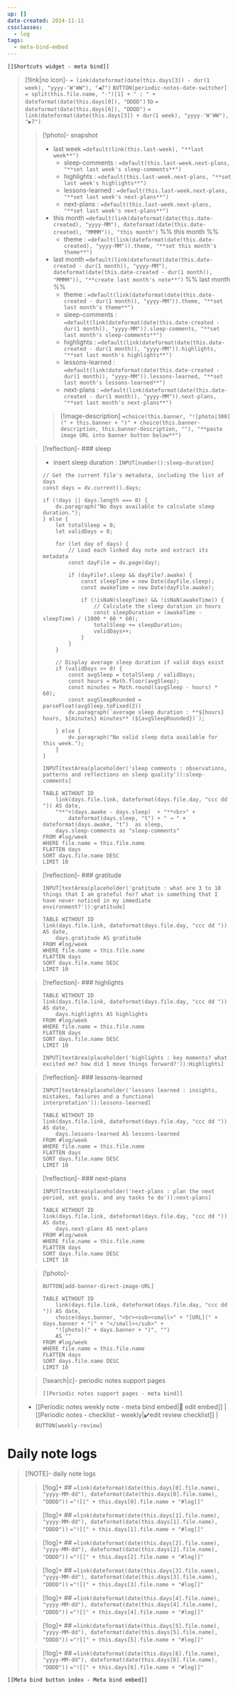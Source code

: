 ```yaml
---
up: []
date-created: 2024-11-11
cssclasses:
  - log
tags:
  - meta-bind-embed
---
```


```meta-bind-embed
[[Shortcuts widget - meta bind]]
```

> [!link|no icon]- `= link(dateformat(date(this.days[3]) - dur(1 week), "yyyy-'W'WW"), "◀7")` `BUTTON[periodic-notes-date-switcher]` `= split(this.file.name, "-")[1] + " : " + dateformat(date(this.days[0]), "DDDD")` to `= dateformat(date(this.days[6]), "DDDD")` `= link(dateformat(date(this.days[3]) + dur(1 week), "yyyy-'W'WW"), "▶️7")`
>
>> [!photo]- snapshot
>> 
>> - last week `=default(link(this.last-week), "**last week**")` 
>>     - sleep-comments : `=default(this.last-week.next-plans, "**set last week's sleep-comments**")`
>>     - highlights : `=default(this.last-week.next-plans, "**set last week's highlights**")`
>>     - lessons-learned : `=default(this.last-week.next-plans, "**set last week's next-plans**")`
>>     - next-plans : `=default(this.last-week.next-plans, "**set last week's next-plans**")`
>> - this month `=default(link(dateformat(date(this.date-created), "yyyy-MM"), dateformat(date(this.date-created), "MMMM")), "this month")` %% this month %%
>>     - theme : `=default(link(dateformat(date(this.date-created), "yyyy-MM")).theme, "**set this month's theme**")`
>> - last month `=default(link(dateformat(date(this.date-created - dur(1 month)), "yyyy-MM"), dateformat(date(this.date-created - dur(1 month)), "MMMM")), "**create last month's note**")` %% last month %%
>>     - theme : `=default(link(dateformat(date(this.date-created - dur(1 month)), "yyyy-MM")).theme, "**set last month's theme**")`
>>     - sleep-comments : `=default(link(dateformat(date(this.date-created - dur(1 month)), "yyyy-MM")).sleep-comments, "**set last month's sleep-comments**")`
>>     - highlights : `=default(link(dateformat(date(this.date-created - dur(1 month)), "yyyy-MM")).highlights, "**set last month's highlights**")`
>>     - lessons-learned : `=default(link(dateformat(date(this.date-created - dur(1 month)), "yyyy-MM")).lessons-learned, "**set last month's lessons-learned**")`
>>     - next-plans : `=default(link(dateformat(date(this.date-created - dur(1 month)), "yyyy-MM")).next-plans, "**set last month's next-plans**")`
>> 
>>> [!image-description] `=choice(this.banner, "![photo|300](" + this.banner + ")" + choice(this.banner-description, this.banner-description, ""), "**paste image URL into banner button below**")`
>
>> [!reflection]- ### sleep
>> 
>> - insert sleep duration : `INPUT[number():sleep-duration]`
>>
>> ```dataviewjs
>> // Get the current file's metadata, including the list of days
>> const days = dv.current().days;
>> 
>> if (!days || days.length === 0) {
>>     dv.paragraph("No days available to calculate sleep duration.");
>> } else {
>>     let totalSleep = 0;
>>     let validDays = 0;
>> 
>>     for (let day of days) {
>>         // Load each linked day note and extract its metadata
>>         const dayFile = dv.page(day);
>> 
>>         if (dayFile?.sleep && dayFile?.awake) {
>>             const sleepTime = new Date(dayFile.sleep);
>>             const awakeTime = new Date(dayFile.awake);
>> 
>>             if (!isNaN(sleepTime) && !isNaN(awakeTime)) {
>>                 // Calculate the sleep duration in hours
>>                 const sleepDuration = (awakeTime - sleepTime) / (1000 * 60 * 60);
>>                 totalSleep += sleepDuration;
>>                 validDays++;
>>             }
>>         }
>>     }
>> 
>>     // Display average sleep duration if valid days exist
>>     if (validDays >> 0) {
>>         const avgSleep = totalSleep / validDays;
>>         const hours = Math.floor(avgSleep);
>>         const minutes = Math.round((avgSleep - hours) * 60);
>>         const avgSleepRounded = parseFloat(avgSleep.toFixed(2))
>>         dv.paragraph(`average sleep duration : **${hours} hours, ${minutes} minutes** (${avgSleepRounded})`);
>> 
>>     } else {
>>         dv.paragraph("No valid sleep data available for this week.");
>>     }
>> }
>> ```
>> 
>> `INPUT[textArea(placeholder('sleep comments : observations, patterns and reflections on sleep quality')):sleep-comments]`
>> 
>> ```dataview
>> TABLE WITHOUT ID
>>     link(days.file.link, dateformat(days.file.day, "ccc dd ")) AS date,
>>     "**"+(days.awake - days.sleep)  + "**<br>" +
>>         dateformat(days.sleep, "t") + " → " + dateformat(days.awake, "t")  as sleep,
>>     days.sleep-comments as "sleep-comments"
>> FROM #log/week
>> WHERE file.name = this.file.name
>> FLATTEN days
>> SORT days.file.name DESC
>> LIMIT 10
>> ```
>
>> [!reflection]- ### gratitude
>> 
>>`INPUT[textArea(placeholder('gratitude : what are 3 to 10 things that I am grateful for? what is something that I have never noticed in my immediate environment?')):gratitude]`
>> 
>> ```dataview
>> TABLE WITHOUT ID
>> link(days.file.link, dateformat(days.file.day, "ccc dd ")) AS date,
>>     days.gratitude AS gratitude
>> FROM #log/week
>> WHERE file.name = this.file.name
>> FLATTEN days
>> SORT days.file.name DESC
>> LIMIT 10
>> ```
>
>> [!reflection]- ### highlights
>> 
>> ```dataview
>> TABLE WITHOUT ID
>> link(days.file.link, dateformat(days.file.day, "ccc dd ")) AS date,
>>     days.highlights AS highlights
>> FROM #log/week
>> WHERE file.name = this.file.name
>> FLATTEN days
>> SORT days.file.name DESC
>> LIMIT 10
>> ```
>>
>>`INPUT[textArea(placeholder('highlights : key moments? what excited me? how did I move things forward?')):Highlights]`
>
>> [!reflection]- ### lessons-learned
>> 
>> `INPUT[textArea(placeholder('lessons learned : insights, mistakes, failures and a functional interpretation')):lessons-learned]`
>> 
>> ```dataview
>> TABLE WITHOUT ID
>> link(days.file.link, dateformat(days.file.day, "ccc dd ")) AS date,
>>     days.lessons-learned AS lessons-learned
>> FROM #log/week
>> WHERE file.name = this.file.name
>> FLATTEN days
>> SORT days.file.name DESC
>> LIMIT 10
>> ```
>
>> [!reflection]- ### next-plans
>> 
>> `INPUT[textArea(placeholder('next-plans : plan the next period, set goals, and any tasks to do')):next-plans]`
>> 
>> ```dataview
>> TABLE WITHOUT ID
>> link(days.file.link, dateformat(days.file.day, "ccc dd ")) AS date,
>>     days.next-plans AS next-plans
>> FROM #log/week
>> WHERE file.name = this.file.name
>> FLATTEN days
>> SORT days.file.name DESC
>> LIMIT 10
>> ```
>
>> [!photo]-
>> 
>> `BUTTON[add-banner-direct-image-URL]`
>> 
>> ```dataview
>> TABLE WITHOUT ID
>>     link(days.file.link, dateformat(days.file.day, "ccc dd ")) AS date, 
>>     choice(days.banner, "<br><sub><small>" + "[URL](" +  days.banner + ")" + "</small></sub>" +
>>     "![photo](" + days.banner + ")", "") 
>>     AS ""
>> FROM #log/week
>> WHERE file.name = this.file.name
>> FLATTEN days
>> SORT days.file.name DESC
>> LIMIT 10
>> ```
>
>> [!search|c]- periodic notes support pages
>> 
>> ```meta-bind-embed
>> [[Periodic notes support pages - meta bind]]
>> ```
>
> - [[Periodic notes weekly note - meta bind embed|📝 edit embed]] | [[Periodic notes - checklist - weekly|✔️edit review checklist]] | `BUTTON[weekly-review]`

# Daily note logs

> [!NOTE]- daily note logs
>
>> [!log]+ ## `=link(dateformat(date(this.days[0].file.name), "yyyy-MM-dd"), dateformat(date(this.days[0].file.name), "DDDD"))`
>> `="![[" + this.days[0].file.name + "#log]]"`
>
>> [!log]+ ## `=link(dateformat(date(this.days[1].file.name), "yyyy-MM-dd"), dateformat(date(this.days[1].file.name), "DDDD"))`
>> `="![[" + this.days[1].file.name + "#log]]"`
>
>> [!log]+ ## `=link(dateformat(date(this.days[2].file.name), "yyyy-MM-dd"), dateformat(date(this.days[2].file.name), "DDDD"))`
>> `="![[" + this.days[2].file.name + "#log]]"`
>
>> [!log]+ ## `=link(dateformat(date(this.days[3].file.name), "yyyy-MM-dd"), dateformat(date(this.days[3].file.name), "DDDD"))`
>> `="![[" + this.days[3].file.name + "#log]]"`
>
>> [!log]+ ## `=link(dateformat(date(this.days[4].file.name), "yyyy-MM-dd"), dateformat(date(this.days[4].file.name), "DDDD"))`
>> `="![[" + this.days[4].file.name + "#log]]"`
>
>> [!log]+ ## `=link(dateformat(date(this.days[5].file.name), "yyyy-MM-dd"), dateformat(date(this.days[5].file.name), "DDDD"))`
>> `="![[" + this.days[5].file.name + "#log]]"`
>
>> [!log]+ ## `=link(dateformat(date(this.days[6].file.name), "yyyy-MM-dd"), dateformat(date(this.days[6].file.name), "DDDD"))`
>> `="![[" + this.days[6].file.name + "#log]]"`

```meta-bind-embed
[[Meta bind button index - Meta bind embed]]
```
